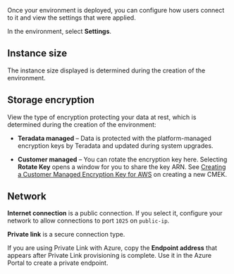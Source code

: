 Once your environment is deployed, you can configure how users connect to it and view the settings that were applied.

In the environment, select **Settings**.

## Instance size


The instance size displayed is determined during the creation of the environment.

## Storage encryption


View the type of encryption protecting your data at rest, which is determined during the creation of the environment:

-   **Teradata managed** – Data is protected with the platform-managed encryption keys by Teradata and updated during system upgrades.


-   **Customer managed** – You can rotate the encryption key here. Selecting **Rotate Key** opens a window for you to share the key ARN. See [Creating a Customer Managed Encryption Key for AWS](https://docs.teradata.com/access/sources/dita/topic?dita:topicPath=qly1704828971494.dita) on creating a new CMEK.


## Network


**Internet connection** is a public connection. If you select it, configure your network to allow connections to port `1025` on `public-ip`.

**Private link** is a secure connection type.

If you are using Private Link with Azure, copy the **Endpoint address** that appears after Private Link provisioning is complete. Use it in the Azure Portal to create a private endpoint.

